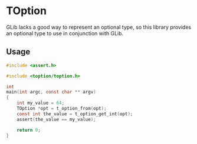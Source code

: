 # TOption

GLib lacks a good way to represent an optional type, so this library provides
an optional type to use in conjunction with GLib.

## Usage

```c
#include <assert.h>

#include <toption/toption.h>

int
main(int argc, const char ** argv)
{
    int my_value = 64;
    TOption *opt = t_option_from(opt);
    const int the_value = t_option_get_int(opt);
    assert(the_value == my_value);

    return 0;
}
```
